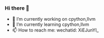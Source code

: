 ### Hi there 👋

- 🔭 I’m currently working on cpython,llvm
- 🌱 I’m currently learning cpython,llvm
- 📫 How to reach me: wechatid: XiEJunYI_

